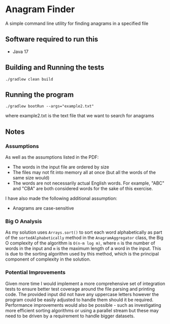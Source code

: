 # Anagram Finder
A simple command line utility for finding anagrams in a specified file

## Software required to run this
* Java 17

## Building and Running the tests
```
./gradlew clean build
```

## Running the program
```
./gradlew bootRun --args="example2.txt" 
```
where example2.txt is the text file that we want to search for anagrams

## Notes

### Assumptions

As well as the assumptions listed in the PDF:
- The words in the input file are ordered by size
- The files may not fit into memory all at once (but all the words of the same size would)
- The words are not necessarily actual English words. For example, "ABC" and "CBA" are both considered words for the sake of this exercise.

I have also made the following additional assumption:
- Anagrams are case-sensitive

### Big O Analysis

As my solution uses `Arrays.sort()` to sort each word alphabetically as part of  the `sortedAlphabetically` method in the `AnagramAggregator` class, the Big O complexity of the algorithm is `O(n⋅m log m)`, where `n` is the number of words in the input and `m` is the maximum length of a word in the input. This is due to the sorting algorithm used by this method, which is the principal component of complexity in the solution.

### Potential Improvements

Given more time I would implement a more comprehensive set of integration tests to ensure better test coverage around the file parsing and printing code. The provided input did not have any uppercase letters however the program could be easily adjusted to handle them should it be required. Performance improvements would also be possible - such as investigating more efficient sorting algorithms or using a parallel stream but these may need to be driven by a requirement to handle bigger datasets.



